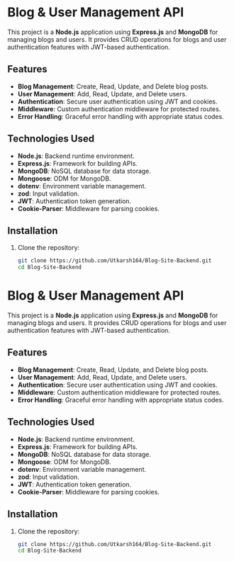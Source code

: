 # Blog & User Management API

This project is a **Node.js** application using **Express.js** and **MongoDB** for managing blogs and users. It provides CRUD operations for blogs and user authentication features with JWT-based authentication.

## Features

- **Blog Management**: Create, Read, Update, and Delete blog posts.
- **User Management**: Add, Read, Update, and Delete users.
- **Authentication**: Secure user authentication using JWT and cookies.
- **Middleware**: Custom authentication middleware for protected routes.
- **Error Handling**: Graceful error handling with appropriate status codes.

## Technologies Used

- **Node.js**: Backend runtime environment.
- **Express.js**: Framework for building APIs.
- **MongoDB**: NoSQL database for data storage.
- **Mongoose**: ODM for MongoDB.
- **dotenv**: Environment variable management.
- **zod**: Input validation.
- **JWT**: Authentication token generation.
- **Cookie-Parser**: Middleware for parsing cookies.

## Installation

1. Clone the repository:
   ```bash
   git clone https://github.com/Utkarsh164/Blog-Site-Backend.git
   cd Blog-Site-Backend
# Blog & User Management API

This project is a **Node.js** application using **Express.js** and **MongoDB** for managing blogs and users. It provides CRUD operations for blogs and user authentication features with JWT-based authentication.

## Features

- **Blog Management**: Create, Read, Update, and Delete blog posts.
- **User Management**: Add, Read, Update, and Delete users.
- **Authentication**: Secure user authentication using JWT and cookies.
- **Middleware**: Custom authentication middleware for protected routes.
- **Error Handling**: Graceful error handling with appropriate status codes.

## Technologies Used

- **Node.js**: Backend runtime environment.
- **Express.js**: Framework for building APIs.
- **MongoDB**: NoSQL database for data storage.
- **Mongoose**: ODM for MongoDB.
- **dotenv**: Environment variable management.
- **zod**: Input validation.
- **JWT**: Authentication token generation.
- **Cookie-Parser**: Middleware for parsing cookies.

## Installation

1. Clone the repository:
   ```bash
   git clone https://github.com/Utkarsh164/Blog-Site-Backend.git
   cd Blog-Site-Backend
